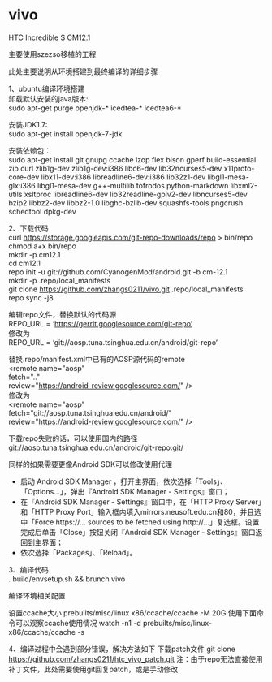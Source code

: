 # vivo
HTC Incredible S CM12.1

主要使用szezso移植的工程

此处主要说明从环境搭建到最终编译的详细步骤

1、ubuntu编译环境搭建<br>
卸载默认安装的java版本:<br>
sudo apt-get purge openjdk-\* icedtea-\* icedtea6-\*

安装JDK1.7:<br>
sudo apt-get install openjdk-7-jdk

安装依赖包：<br>
sudo apt-get install git gnupg ccache lzop flex bison gperf build-essential zip curl zlib1g-dev zlib1g-dev:i386 libc6-dev lib32ncurses5-dev x11proto-core-dev libx11-dev:i386 libreadline6-dev:i386 lib32z1-dev libgl1-mesa-glx:i386 libgl1-mesa-dev g++-multilib  tofrodos python-markdown libxml2-utils xsltproc libreadline6-dev lib32readline-gplv2-dev libncurses5-dev bzip2 libbz2-dev libbz2-1.0 libghc-bzlib-dev squashfs-tools pngcrush schedtool dpkg-dev

2、下载代码<br>
curl https://storage.googleapis.com/git-repo-downloads/repo > bin/repo<br>
chmod a+x bin/repo<br>
mkdir -p cm12.1<br>
cd cm12.1<br>
repo init -u git://github.com/CyanogenMod/android.git -b cm-12.1<br>
mkdir -p .repo/local_manifests<br>
git clone https://github.com/zhangs0211/vivo.git .repo/local_manifests<br>
repo sync -j8<br>


编辑repo文件，替换默认的代码源<br>
REPO_URL = ‘https://gerrit.googlesource.com/git-repo‘<br>
修改为<br>
REPO_URL = ‘git://aosp.tuna.tsinghua.edu.cn/android/git-repo‘<br>

替换.repo/manifest.xml中已有的AOSP源代码的remote<br>
<remote name="aosp" <br>
fetch=".." <br>
review="https://android-review.googlesource.com/" /><br>
修改为<br>
<remote name="aosp" <br>
fetch="git://aosp.tuna.tsinghua.edu.cn/android/" <br>
review="https://android-review.googlesource.com/" /><br>

下载repo失败的话，可以使用国内的路径<br>
git://aosp.tuna.tsinghua.edu.cn/android/git-repo.git/

同样的如果需要更像Android SDK可以修改使用代理<br>
- 启动 Android SDK Manager ，打开主界面，依次选择「Tools」、「Options...」，弹出『Android SDK Manager - Settings』窗口；
- 在『Android SDK Manager - Settings』窗口中，在「HTTP Proxy Server」和「HTTP Proxy Port」输入框内填入mirrors.neusoft.edu.cn和80，并且选中「Force https://... sources to be fetched using http://...」复选框。设置完成后单击「Close」按钮关闭『Android SDK Manager - Settings』窗口返回到主界面；
- 依次选择「Packages」、「Reload」。

3、编译代码<br>
. build/envsetup.sh && brunch vivo



编译环境相关配置<br>
<html>
 <title>#!/bin/bash</title>
 <title>export PATH=/cyanogenmod/bin:$PATH</title>
 <title>export PATH=/cyanogenmod/android-sdk/platform-tools:$PATH</title>
 <title>export PATH=/usr/local/bin:$PATH</title>
 <title>export LC_CTYPE=C</title>
 <title>export LANG=C</title>
 <title>export USE_CCACHE=1</title>
 <title>export CCACHE_DIR=/cyanogenmod/.ccache</title>
</html>
设置ccache大小
prebuilts/misc/linux x86/ccache/ccache -M 20G
使用下面命令可以观察ccache使用情况
watch -n1 -d prebuilts/misc/linux-x86/ccache/ccache -s


4、编译过程中会遇到部分错误，解决方法如下
下载patch文件
git clone https://github.com/zhangs0211/htc_vivo_patch.git
注：由于repo无法直接使用补丁文件，此处需要使用git回复patch，或是手动修改






